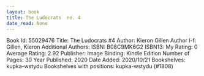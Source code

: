 ```yaml
---
layout: book
title: The Ludocrats  no. 4
date_read: None
---
```


Book Id: 55029476
Title: The Ludocrats #4
Author: Kieron Gillen
Author l-f: Gillen, Kieron
Additional Authors: 
ISBN: B08C9MK6G2
ISBN13: 
My Rating: 0
Average Rating: 2.92
Publisher: Image
Binding: Kindle Edition
Number of Pages: 30
Year Published: 2020
Date Added: 2020/10/21
Bookshelves: kupka-wstydu
Bookshelves with positions: kupka-wstydu (#1808)

